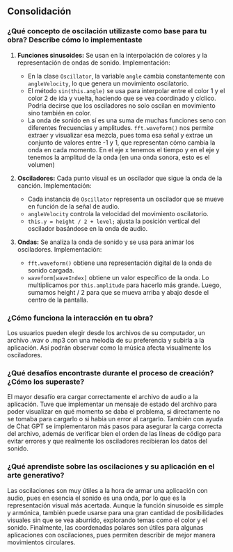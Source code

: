 ## Consolidación
### ¿Qué concepto de oscilación utilizaste como base para tu obra? Describe cómo lo implementaste
1. **Funciones sinusoides:** Se usan en la interpolación de colores y la representación de ondas de sonido. Implementación:
   - En la clase `Oscillator`, la variable `angle` cambia constantemente con `angleVelocity`, lo que genera un movimiento oscilatorio.
   - El método `sin(this.angle)` se usa para interpolar entre el color 1 y el color 2 de ida y vuelta, haciendo que se vea coordinado y cíclico. Podría decirse que los osciladores no solo oscilan en movimiento sino también en color.
   - La onda de sonido en sí es una suma de muchas funciones seno con diferentes frecuencias y amplitudes. `fft.waveform()` nos permite extraer y visualizar esa mezcla, pues toma esa señal y extrae un conjunto de valores entre -1 y 1, que representan cómo cambia la onda en cada momento. En el eje x tenemos el tiempo y en el eje y tenemos la amplitud de la onda (en una onda sonora, esto es el volumen)

2. **Osciladores:** Cada punto visual es un oscilador que sigue la onda de la canción. Implementación:
   - Cada instancia de `Oscillator` representa un oscilador que se mueve en función de la señal de audio.
   - `angleVelocity` controla la velocidad del movimiento oscilatorio.
   - `this.y = height / 2 + level;` ajusta la posición vertical del oscilador basándose en la onda de audio.
    
3. **Ondas:** Se analiza la onda de sonido y se usa para animar los osciladores. Implementación:
   - `fft.waveform()` obtiene una representación digital de la onda de sonido cargada.
   - `waveform[waveIndex]` obtiene un valor específico de la onda. Lo multiplicamos por `this.amplitude` para hacerlo más grande. Luego, sumamos height / 2 para que se mueva arriba y abajo desde el centro de la pantalla.

### ¿Cómo funciona la interacción en tu obra?
Los usuarios pueden elegir desde los archivos de su computador, un archivo .wav o .mp3 con una melodía de su preferencia y subirla a la aplicación. Así podrán observar como la música afecta visualmente los osciladores.
### ¿Qué desafíos encontraste durante el proceso de creación? ¿Cómo los superaste?
El mayor desafío era cargar correctamente el archivo de audio a la aplicación. Tuve que implementar un mensaje de estado del archivo para poder visualizar en qué momento se daba el problema, si directamente no se tomaba para cargarlo o si había un error al cargarlo. También con ayuda de Chat GPT se implementaron más pasos para asegurar la carga correcta del archivo, además de verificar bien el orden de las líneas de código para evitar errores y que realmente los osciladores recibieran los datos del sonido.
### ¿Qué aprendiste sobre las oscilaciones y su aplicación en el arte generativo?
Las oscilaciones son muy útiles a la hora de armar una aplicación con audio, pues en esencia el sonido es una onda, por lo que es la representación visual más acertada. Aunque la función sinusoide es simple y armónica, también puede usarse para una gran cantidad de posibilidades visuales sin que se vea aburrido, explorando temas como el color y el sonido. Finalmente, las coordenadas polares son útiles para algunas aplicaciones con oscilaciones, pues permiten describir de mejor manera movimientos circulares.
